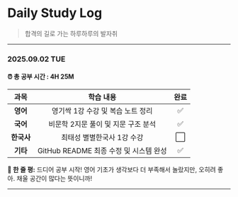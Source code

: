 # Daily Study Log

> 합격의 길로 가는 하루하루의 발자취

---

### **2025.09.02 TUE**
#### **⏰ 총 공부 시간 : 4H 25M**

| 과목 | 학습 내용 | 완료 |
| :---: | :---: | :---: |
| **영어** | 영기싹 1강 수강 및 복습 노트 정리 | ✅ |
| **국어** | 비문학 2지문 풀이 및 지문 구조 분석 | ✅  |
| **한국사** | 최태성 별별한국사 1강 수강 | ⬜️  |
| **기타** | GitHub README 최종 수정 및 시스템 완성 | ✅  |

**📝 한 줄 평:** 드디어 공부 시작! 영어 기초가 생각보다 더 부족해서 놀랐지만, 오히려 좋아. 채울 공간이 많다는 뜻이니까!

---